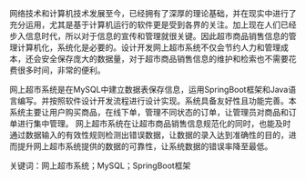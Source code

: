 网络技术和计算机技术发展至今，已经拥有了深厚的理论基础，并在现实中进行了充分运用，尤其是基于计算机运行的软件更是受到各界的关注。加上现在人们已经步入信息时代，所以对于信息的宣传和管理就很关键。因此超市商品销售信息的管理计算机化，系统化是必要的。设计开发网上超市系统不仅会节约人力和管理成本，还会安全保存庞大的数据量，对于超市商品销售信息的维护和检索也不需要花费很多时间，非常的便利。

网上超市系统是在MySQL中建立数据表保存信息，运用SpringBoot框架和Java语言编写。并按照软件设计开发流程进行设计实现。系统具备友好性且功能完善。本系统主要让用户购买商品，在线下单，管理不同状态的订单，让管理员对商品和订单进行集中管理。
网上超市系统在让超市商品销售信息规范化的同时，也能及时通过数据输入的有效性规则检测出错误数据，让数据的录入达到准确性的目的，进而提升网上超市系统提供的数据的可靠性，让系统数据的错误率降至最低。

关键词：网上超市系统；MySQL；SpringBoot框架
